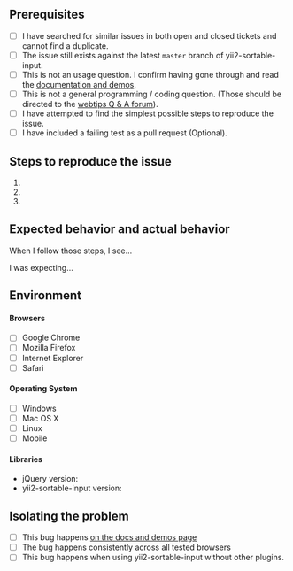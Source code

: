 ## Prerequisites

- [ ] I have searched for similar issues in both open and closed tickets and cannot find a duplicate.
- [ ] The issue still exists against the latest `master` branch of yii2-sortable-input.
- [ ] This is not an usage question. I confirm having gone through and read the [documentation and demos](http://demos.krajee.com/sortable-input).
- [ ] This is not a general programming / coding question. (Those should be directed to the [webtips Q & A forum](http://webtips.krajee.com/questions)).
- [ ] I have attempted to find the simplest possible steps to reproduce the issue.
- [ ] I have included a failing test as a pull request (Optional).

## Steps to reproduce the issue

1.
2.
3.

## Expected behavior and actual behavior

When I follow those steps, I see...

I was expecting...

## Environment

#### Browsers

- [ ] Google Chrome
- [ ] Mozilla Firefox
- [ ] Internet Explorer
- [ ] Safari

#### Operating System

- [ ] Windows
- [ ] Mac OS X
- [ ] Linux
- [ ] Mobile

#### Libraries

- jQuery version:
- yii2-sortable-input version:

## Isolating the problem

- [ ] This bug happens [on the docs and demos page](https://demos.krajee.com/sortable-input)
- [ ] The bug happens consistently across all tested browsers
- [ ] This bug happens when using yii2-sortable-input without other plugins.